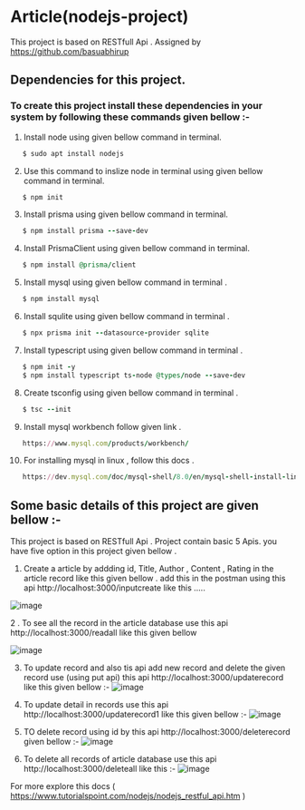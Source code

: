 # Article(nodejs-project)
This project is based on RESTfull Api . Assigned by https://github.com/basuabhirup
## Dependencies for this project.
### To create this project install these dependencies in your system by following these commands given bellow :-
1. Install node using given bellow command in terminal.
```ruby
   $ sudo apt install nodejs
```

2. Use this command to inslize node in terminal using given bellow command in terminal.
```ruby 
   $ npm init 
```

3. Install prisma using given bellow command in terminal.
```ruby 
   $ npm install prisma --save-dev
```

4. Install PrismaClient using given bellow command in terminal.
```ruby 
   $ npm install @prisma/client
```

5. Install mysql using given bellow command in terminal .
```ruby 
   $ npm install mysql
```

6. Install squlite using given bellow command in terminal .
```ruby 
   $ npx prisma init --datasource-provider sqlite
```

7. Install typescript using given bellow command in terminal .
```ruby 
   $ npm init -y
   $ npm install typescript ts-node @types/node --save-dev
 ```
 8. Create tsconfig using given bellow command in terminal .
 ```ruby
    $ tsc --init
 ```
 
 9. Install mysql workbench follow given link .
 ```ruby
    https://www.mysql.com/products/workbench/
 ```
 
 10. For installing mysql in linux , follow this docs .
 ```ruby
    https://dev.mysql.com/doc/mysql-shell/8.0/en/mysql-shell-install-linux-quick.html
 ```

## Some basic details of this project are given bellow :-
 This project  is based on RESTfull Api . Project contain basic 5 Apis. you have five option in this project given bellow .
1. Create a article by addding id, Title, Author , Content , Rating in the  article record like this given bellow . add this in the       postman using this api http://localhost:3000/inputcreate  like this .....
 
 ![image](https://user-images.githubusercontent.com/116658648/205229977-b709b124-a885-4ed7-87d0-fb7f2de32595.png)

2 . To see all the record in the article database use this api http://localhost:3000/readall like this given bellow 

 ![image](https://user-images.githubusercontent.com/116658648/205230418-f67a2e64-4ea3-46c4-a86a-10a0d58eb208.png)

3.  To update record and also tis api add new record and delete the given record use (using put api) this api                http://localhost:3000/updaterecord like this given bellow :-
 ![image](https://user-images.githubusercontent.com/116658648/205230972-2a2ff931-cb32-4033-818b-a8329783de24.png)

4.  To update detail in records use this api http://localhost:3000/updaterecord1 like this given bellow :- 
 ![image](https://user-images.githubusercontent.com/116658648/205231664-9e622839-c545-489c-9ddd-5be79eae3e55.png)
 
5.  TO delete record using id by this api http://localhost:3000/deleterecord given bellow :- 
 ![image](https://user-images.githubusercontent.com/116658648/205232277-18c97934-257c-4f52-bdc0-7f56350446c4.png)
 
6.  To delete all records of article database use this api http://localhost:3000/deleteall like this :- 
 ![image](https://user-images.githubusercontent.com/116658648/205233174-46e8a2fe-2a07-4d30-8557-2de25e698da2.png)
 
For more explore this docs ( https://www.tutorialspoint.com/nodejs/nodejs_restful_api.htm ) 
